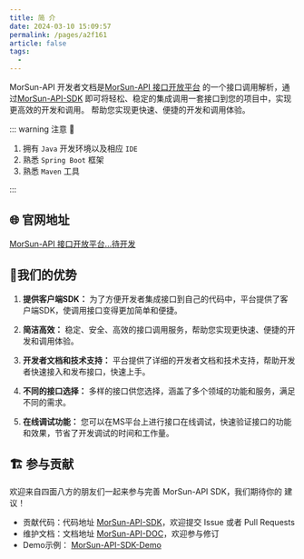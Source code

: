 ```yaml
---
title: 简 介
date: 2024-03-10 15:09:57
permalink: /pages/a2f161
article: false
tags: 
  - 
---
```


MorSun-API 开发者文档是[MorSun-API 接口开放平台](https://github.com/LightSunMor/MorSunApiProject)
的一个接口调用解析，通过[MorSun-API-SDK](https://github.com/LightSunMor/morsunapi-client-sdk/tree/master)
即可将轻松、稳定的集成调用一套接口到您的项目中，实现更高效的开发和调用。
帮助您实现更快速、便捷的开发和调用体验。

::: warning 注意 🔔️

1. 拥有 `Java` 开发环境以及相应 `IDE`
2. 熟悉 `Spring Boot` 框架
3. 熟悉 `Maven` 工具

:::

## 🌐 官网地址

[MorSun-API 接口开放平台...待开发](待上线)

## 🧐我们的优势

1. **提供客户端SDK：** 为了方便开发者集成接口到自己的代码中，平台提供了客户端SDK，使调用接口变得更加简单和便捷。

2. **简洁高效：** 稳定、安全、高效的接口调用服务，帮助您实现更快速、便捷的开发和调用体验。

3. **开发者文档和技术支持：** 平台提供了详细的开发者文档和技术支持，帮助开发者快速接入和发布接口，快速上手。

4. **不同的接口选择：** 多样的接口供您选择，涵盖了多个领域的功能和服务，满足不同的需求。

5. **在线调试功能：** 您可以在MS平台上进行接口在线调试，快速验证接口的功能和效果，节省了开发调试的时间和工作量。

## 🏗️ 参与贡献

欢迎来自四面八方的朋友们一起来参与完善 MorSun-API SDK，我们期待你的 建议！

- 贡献代码：代码地址 [MorSun-API-SDK](https://github.com/LightSunMor/morsunapi-client-sdk/issues)，欢迎提交 Issue 或者 Pull Requests
- 维护文档：文档地址 [MorSun-API-DOC](上传github地址)，欢迎参与修订
- Demo示例： [MorSun-API-SDK-Demo](https://github.com/LightSunMor/MorSunApiProject/blob/master/morsunapi-interface-simulation/src/main/java/com/morsun/interfacesi/Tes/SDKDemoController.java)

